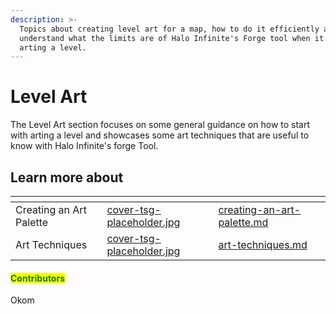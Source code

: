 ```yaml
---
description: >-
  Topics about creating level art for a map, how to do it efficiently and
  understand what the limits are of Halo Infinite's Forge tool when it comes to
  arting a level.
---
```


# Level Art

The Level Art section focuses on some general guidance on how to start with arting a level and showcases some art techniques that are useful to know with Halo Infinite's forge Tool.



## Learn more about

<table data-view="cards"><thead><tr><th></th><th data-hidden data-card-cover data-type="files"></th><th data-hidden data-card-target data-type="content-ref"></th></tr></thead><tbody><tr><td>Creating an Art Palette</td><td><a href="../../../.gitbook/assets/cover-tsg-placeholder.jpg">cover-tsg-placeholder.jpg</a></td><td><a href="creating-an-art-palette.md">creating-an-art-palette.md</a></td></tr><tr><td>Art Techniques</td><td><a href="../../../.gitbook/assets/cover-tsg-placeholder.jpg">cover-tsg-placeholder.jpg</a></td><td><a href="art-techniques.md">art-techniques.md</a></td></tr></tbody></table>



#### <mark style="color:green;">Contributors</mark>

Okom
